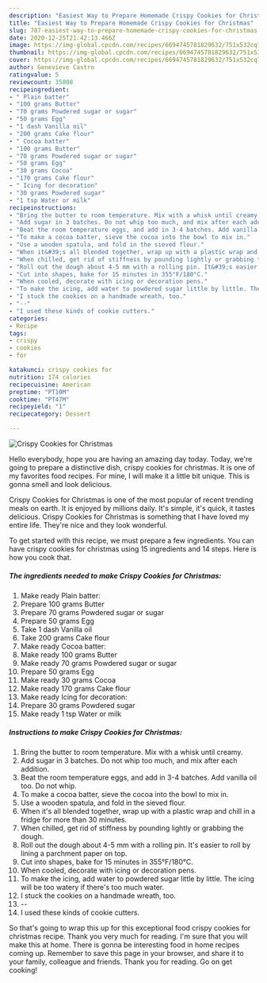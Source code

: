 ```yaml
---
description: "Easiest Way to Prepare Homemade Crispy Cookies for Christmas"
title: "Easiest Way to Prepare Homemade Crispy Cookies for Christmas"
slug: 787-easiest-way-to-prepare-homemade-crispy-cookies-for-christmas
date: 2020-12-25T21:42:13.466Z
image: https://img-global.cpcdn.com/recipes/6694745781829632/751x532cq70/crispy-cookies-for-christmas-recipe-main-photo.jpg
thumbnail: https://img-global.cpcdn.com/recipes/6694745781829632/751x532cq70/crispy-cookies-for-christmas-recipe-main-photo.jpg
cover: https://img-global.cpcdn.com/recipes/6694745781829632/751x532cq70/crispy-cookies-for-christmas-recipe-main-photo.jpg
author: Genevieve Castro
ratingvalue: 5
reviewcount: 35808
recipeingredient:
- " Plain batter"
- "100 grams Butter"
- "70 grams Powdered sugar or sugar"
- "50 grams Egg"
- "1 dash Vanilla oil"
- "200 grams Cake flour"
- " Cocoa batter"
- "100 grams Butter"
- "70 grams Powdered sugar or sugar"
- "50 grams Egg"
- "30 grams Cocoa"
- "170 grams Cake flour"
- " Icing for decoration"
- "30 grams Powdered sugar"
- "1 tsp Water or milk"
recipeinstructions:
- "Bring the butter to room temperature. Mix with a whisk until creamy."
- "Add sugar in 3 batches. Do not whip too much, and mix after each addition."
- "Beat the room temperature eggs, and add in 3-4 batches. Add vanilla oil too. Do not whip."
- "To make a cocoa batter, sieve the cocoa into the bowl to mix in."
- "Use a wooden spatula, and fold in the sieved flour."
- "When it&#39;s all blended together, wrap up with a plastic wrap and chill in a fridge for more than 30 minutes."
- "When chilled, get rid of stiffness by pounding lightly or grabbing the dough."
- "Roll out the dough about 4-5 mm with a rolling pin. It&#39;s easier to roll by lining a parchment paper on top."
- "Cut into shapes, bake for 15 minutes in 355°F/180°C."
- "When cooled, decorate with icing or decoration pens."
- "To make the icing, add water to powdered sugar little by little. The icing will be too watery if there&#39;s too much water."
- "I stuck the cookies on a handmade wreath, too."
- "--"
- "I used these kinds of cookie cutters."
categories:
- Recipe
tags:
- crispy
- cookies
- for

katakunci: crispy cookies for 
nutrition: 174 calories
recipecuisine: American
preptime: "PT10M"
cooktime: "PT47M"
recipeyield: "1"
recipecategory: Dessert

---
```



![Crispy Cookies for Christmas](https://img-global.cpcdn.com/recipes/6694745781829632/751x532cq70/crispy-cookies-for-christmas-recipe-main-photo.jpg)

Hello everybody, hope you are having an amazing day today. Today, we're going to prepare a distinctive dish, crispy cookies for christmas. It is one of my favorites food recipes. For mine, I will make it a little bit unique. This is gonna smell and look delicious.

Crispy Cookies for Christmas is one of the most popular of recent trending meals on earth. It is enjoyed by millions daily. It's simple, it's quick, it tastes delicious. Crispy Cookies for Christmas is something that I have loved my entire life. They're nice and they look wonderful.




To get started with this recipe, we must prepare a few ingredients. You can have crispy cookies for christmas using 15 ingredients and 14 steps. Here is how you cook that.

<!--inarticleads1-->

##### The ingredients needed to make Crispy Cookies for Christmas:

1. Make ready  Plain batter:
1. Prepare 100 grams Butter
1. Prepare 70 grams Powdered sugar or sugar
1. Prepare 50 grams Egg
1. Take 1 dash Vanilla oil
1. Take 200 grams Cake flour
1. Make ready  Cocoa batter:
1. Make ready 100 grams Butter
1. Make ready 70 grams Powdered sugar or sugar
1. Prepare 50 grams Egg
1. Make ready 30 grams Cocoa
1. Make ready 170 grams Cake flour
1. Make ready  Icing for decoration:
1. Prepare 30 grams Powdered sugar
1. Make ready 1 tsp Water or milk




<!--inarticleads2-->

##### Instructions to make Crispy Cookies for Christmas:

1. Bring the butter to room temperature. Mix with a whisk until creamy.
1. Add sugar in 3 batches. Do not whip too much, and mix after each addition.
1. Beat the room temperature eggs, and add in 3-4 batches. Add vanilla oil too. Do not whip.
1. To make a cocoa batter, sieve the cocoa into the bowl to mix in.
1. Use a wooden spatula, and fold in the sieved flour.
1. When it&#39;s all blended together, wrap up with a plastic wrap and chill in a fridge for more than 30 minutes.
1. When chilled, get rid of stiffness by pounding lightly or grabbing the dough.
1. Roll out the dough about 4-5 mm with a rolling pin. It&#39;s easier to roll by lining a parchment paper on top.
1. Cut into shapes, bake for 15 minutes in 355°F/180°C.
1. When cooled, decorate with icing or decoration pens.
1. To make the icing, add water to powdered sugar little by little. The icing will be too watery if there&#39;s too much water.
1. I stuck the cookies on a handmade wreath, too.
1. --
1. I used these kinds of cookie cutters.




So that's going to wrap this up for this exceptional food crispy cookies for christmas recipe. Thank you very much for reading. I'm sure that you will make this at home. There is gonna be interesting food in home recipes coming up. Remember to save this page in your browser, and share it to your family, colleague and friends. Thank you for reading. Go on get cooking!
